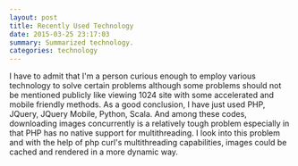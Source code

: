 ```yaml
---
layout: post
title: Recently Used Technology
date: 2015-03-25 23:17:03
summary: Summarized technology.
categories: technology
---
```


  I have to admit that I'm a person curious enough to employ various technology to solve certain problems although some problems should not be mentioned publicly like viewing 1024 site with some accelerated and mobile friendly methods. As a good conclusion, I have just used PHP, JQuery, JQuery Mobile, Python, Scala. And among these codes, downloading images concurrently is a relatively tough problem especially in that PHP has no native support for multithreading. I look into this problem and with the help of php curl's multithreading capabilities, images could be cached and rendered in a more dynamic way.
